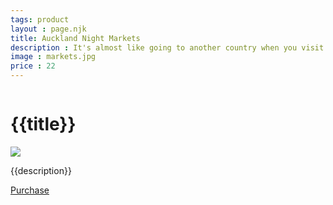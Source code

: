 ```yaml
---
tags: product
layout : page.njk
title: Auckland Night Markets
description : It's almost like going to another country when you visit the Auckland Night Markets. People, food and culture from all of over the world get together to celebrate their diversity.
image : markets.jpg
price : 22
---
```


<div class="column">
  <h1>{{title}}</h1>
  <img class="product-image" src="/assets/images/{{ image }}"/>
  <div class="column-narrow">
    <p>{{description}}</p>
    <a class="purchase" href="#">Purchase</a>
  </div>
</div>
